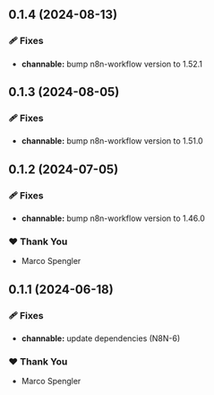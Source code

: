 ## 0.1.4 (2024-08-13)


### 🩹 Fixes

- **channable:** bump n8n-workflow version to 1.52.1

## 0.1.3 (2024-08-05)


### 🩹 Fixes

- **channable:** bump n8n-workflow version to 1.51.0

## 0.1.2 (2024-07-05)


### 🩹 Fixes

- **channable:** bump n8n-workflow version to 1.46.0


### ❤️  Thank You

- Marco Spengler

## 0.1.1 (2024-06-18)


### 🩹 Fixes

- **channable:** update dependencies (N8N-6)


### ❤️  Thank You

- Marco Spengler